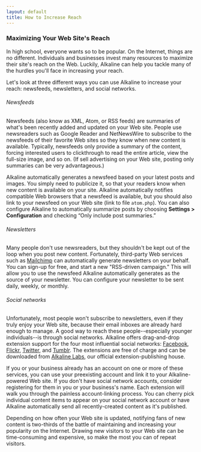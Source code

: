 ```yaml
---
layout: default
title: How to Increase Reach
---
```


### Maximizing Your Web Site's Reach

In high school, everyone wants so to be popular. On the Internet, things are no different. Individuals and businesses invest many resources to maximize their site's reach on the Web. Luckily, Alkaline can help you tackle many of the hurdles you'll face in increasing your reach.

Let's look at three different ways you can use Alkaline to increase your reach: newsfeeds, newsletters, and social networks.

###### Newsfeeds

Newsfeeds (also know as XML, Atom, or RSS feeds) are summaries of what's been recently added and updated on your Web site. People use newsreaders such as Google Reader and NetNewsWire to subscribe to the newsfeeds of their favorite Web sites so they know when new content is available. Typically, newsfeeds only provide a summary of the content, forcing interested users to clickthrough to read the entire article, view the full-size image, and so on. (If sell advertising on your Web site, posting only summaries can be very advantageous.)

Alkaline automatically generates a newsfeed based on your latest posts and images. You simply need to publicize it, so that your readers know when new content is available on your site. Alkaline automatically notifies compatible Web browsers that a newsfeed is available, but you should also link to your newsfeed on your Web site (link to file `atom.php`). You can also configure Alkaline to automatically summarize posts by choosing **Settings > Configuration** and checking “Only include post summaries.”

###### Newsletters

Many people don't use newsreaders, but they shouldn't be kept out of the loop when you post new content. Fortunately, third-party Web services such as [Mailchimp](http://www.mailchimp.com) can automatically generate newsletters on your behalf. You can sign-up for free, and start a new "RSS-driven campaign." This will allow you to use the newsfeed Alkaline automatically generates as the source of your newsletter. You can configure your newsletter to be sent daily, weekly, or monthly.

###### Social networks

Unfortunately, most people won't subscribe to newsletters, even if they truly enjoy your Web site, because their email inboxes are already hard enough to manage. A good way to reach these people--especially younger individuals--is through social networks. Alkaline offers drag-and-drop extension support for the four most influential social networks: [Facebook](http://www.facebook.com/), [Flickr](http://www.flickr.com/), [Twitter](http://www.twitter.com/), and [Tumblr](http://www.tumblr.com/). The extensions are free of charge and can be downloaded from [Alkaline Labs](http://www.alkalinelabs.com), our official extension-publishing house.

If you or your business already has an account on one or more of these services, you can use your preexisting account and link it to your Alkaline-powered Web site. If you don't have social network accounts, consider registering for them in you or your business's name. Each extension will walk you through the painless account-linking process. You can cherry pick individual content items to appear on your social network account or have Alkaline automatically send all recently-created content as it's published.

Depending on how often your Web site is updated, notifying fans of new content is two-thirds of the battle of maintaining and increasing your popularity on the Internet. Drawing new visitors to your Web site can be time-consuming and expensive, so make the most you can of repeat visitors.